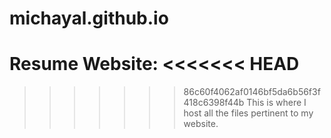 # michayal.github.io
Resume Website: 
<<<<<<< HEAD
=======

>>>>>>> 86c60f4062af0146bf5da6b56f3f418c6398f44b
This is where I host all the files pertinent to my website.
